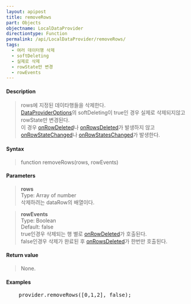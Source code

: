```yaml
---
layout: apipost
title: removeRows
part: Objects
objectname: LocalDataProvider
directiontype: Function
permalink: /api/LocalDataProvider/removeRows/
tags: 
  - 여러 데이터행 삭제
  - softDeleting
  - 실제로 삭제
  - rowState만 변경
  - rowEvents
---
```



#### Description

> rows에 지정된 데이타행들을 삭제한다.  
> [DataProviderOptions](/api/types/DataProviderOptions/)의 softDeleting이 true인 경우 실제로 삭제되지않고 rowState만 변경된다.  
> 이 경우 [onRowDeleted](/api/LocalDataProvider/onRowDeleted/)나 [onRowsDeleted](/api/LocalDataProvider/onRowsDeleted/)가 발생하지 않고 [onRowStateChanged](/api/LocalDataProvider/onRowStateChanged/)나 [onRowStatesChanged](/api/LocalDataProvider/onRowStatesChanged)가 발생한다.

#### Syntax

> function removeRows(rows, rowEvents)

#### Parameters

> **rows**  
> Type: Array of number  
> 삭제하려는 dataRow의 배열이다.

> **rowEvents**  
> Type: Boolean  
> Default: false  
> true인경우 삭제되는 행 별로 [onRowDeleted](/api/LocalDataProvider/onRowDeleted/)가 호출된다.  
> false인경우 삭제가 완료된 후 [onRowsDeleted](/api/LocalDataProvider/onRowsDeleted/)가 한번만 호출된다.

#### Return value

> None.

#### Examples 

<pre class="prettyprint">
    provider.removeRows([0,1,2], false);
</pre>


